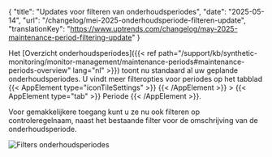 {
  "title": "Updates voor filteren van onderhoudsperiodes",
  "date": "2025-05-14",
  "url": "/changelog/mei-2025-onderhoudsperiode-filteren-update",
  "translationKey": "https://www.uptrends.com/changelog/may-2025-maintenance-period-filtering-update"
}

Het [Overzicht onderhoudsperiodes]({{< ref path="/support/kb/synthetic-monitoring/monitor-management/maintenance-periods#maintenance-periods-overview" lang="nl" >}}) toont nu standaard al uw geplande onderhoudsperiodes. U vindt meer filteropties voor periodes op het tabblad {{< AppElement type="iconTileSettings" >}} {{< /AppElement >}} > {{< AppElement type="tab" >}} Periode {{< /AppElement >}}.

Voor gemakkelijkere toegang kunt u ze nu ook filteren op controleregelnaam, naast het bestaande filter voor de omschrijving van de onderhoudsperiode.

![Filters onderhoudsperiodes](/img/content/gif-maintenance-overview-filter.gif)